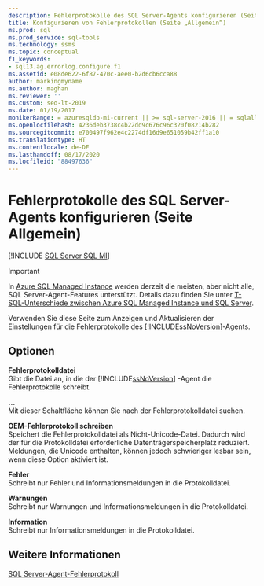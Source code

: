 ```yaml
---
description: Fehlerprotokolle des SQL Server-Agents konfigurieren (Seite Allgemein)
title: Konfigurieren von Fehlerprotokollen (Seite „Allgemein“)
ms.prod: sql
ms.prod_service: sql-tools
ms.technology: ssms
ms.topic: conceptual
f1_keywords:
- sql13.ag.errorlog.configure.f1
ms.assetid: e08de622-6f87-470c-aee0-b2d6cb6cca88
author: markingmyname
ms.author: maghan
ms.reviewer: ''
ms.custom: seo-lt-2019
ms.date: 01/19/2017
monikerRange: = azuresqldb-mi-current || >= sql-server-2016 || = sqlallproducts-allversions
ms.openlocfilehash: 4236deb3738c4b22dd9c676c96c320f08214b282
ms.sourcegitcommit: e700497f962e4c2274df16d9e651059b42ff1a10
ms.translationtype: HT
ms.contentlocale: de-DE
ms.lasthandoff: 08/17/2020
ms.locfileid: "88497636"
---
```

# <a name="configure-sql-server-agent-error-logs-general-page"></a>Fehlerprotokolle des SQL Server-Agents konfigurieren (Seite Allgemein)

[!INCLUDE [SQL Server SQL MI](../../includes/applies-to-version/sql-asdbmi.md)]

> [!IMPORTANT]  
> In [Azure SQL Managed Instance](https://docs.microsoft.com/azure/sql-database/sql-database-managed-instance) werden derzeit die meisten, aber nicht alle, SQL Server-Agent-Features unterstützt. Details dazu finden Sie unter [T-SQL-Unterschiede zwischen Azure SQL Managed Instance und SQL Server](https://docs.microsoft.com/azure/sql-database/sql-database-managed-instance-transact-sql-information#sql-server-agent).

Verwenden Sie diese Seite zum Anzeigen und Aktualisieren der Einstellungen für die Fehlerprotokolle des [!INCLUDE[ssNoVersion](../../includes/ssnoversion-md.md)]-Agents.  
  
## <a name="options"></a>Optionen  
**Fehlerprotokolldatei**  
Gibt die Datei an, in die der [!INCLUDE[ssNoVersion](../../includes/ssnoversion-md.md)] -Agent die Fehlerprotokolle schreibt.  
  
**...**  
Mit dieser Schaltfläche können Sie nach der Fehlerprotokolldatei suchen.  
  
**OEM-Fehlerprotokoll schreiben**  
Speichert die Fehlerprotokolldatei als Nicht-Unicode-Datei. Dadurch wird der für die Protokolldatei erforderliche Datenträgerspeicherplatz reduziert. Meldungen, die Unicode enthalten, können jedoch schwieriger lesbar sein, wenn diese Option aktiviert ist.  
  
**Fehler**  
Schreibt nur Fehler und Informationsmeldungen in die Protokolldatei.  
  
**Warnungen**  
Schreibt nur Warnungen und Informationsmeldungen in die Protokolldatei.  
  
**Information**  
Schreibt nur Informationsmeldungen in die Protokolldatei.  
  
## <a name="see-also"></a>Weitere Informationen  
[SQL Server-Agent-Fehlerprotokoll](../../ssms/agent/sql-server-agent-error-log.md)  
  
